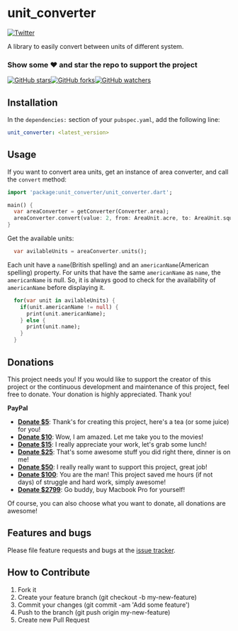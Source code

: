# unit_converter

[![Twitter](https://img.shields.io/twitter/url/https/github.com/arabbani/unit_converter.svg?style=social)](https://twitter.com/intent/tweet?text=Wow:&url=https%3A%2F%2Fgithub.com%2Farabbani%2Funit_converter)

A library to easily convert between units of different system.

### Show some :heart: and star the repo to support the project

[![GitHub stars](https://img.shields.io/github/stars/arabbani/unit_converter.svg?style=social)](https://github.com/arabbani/unit_converter/stargazers)[![GitHub forks](https://img.shields.io/github/forks/arabbani/unit_converter.svg?style=social)](https://github.com/arabbani/unit_converter/fork)[![GitHub watchers](https://img.shields.io/github/watchers/arabbani/unit_converter.svg?style=social)](https://github.com/arabbani/unit_converter)

## Installation

In the `dependencies:` section of your `pubspec.yaml`, add the following line:

```yaml
unit_converter: <latest_version>
```

## Usage

If you want to convert area units, get an instance of area converter, and call the `convert` method:

```dart
import 'package:unit_converter/unit_converter.dart';

main() {
  var areaConverter = getConverter(Converter.area);
  areaConverter.convert(value: 2, from: AreaUnit.acre, to: AreaUnit.squareFoot);
}
```

Get the available units:

```dart
  var avilableUnits = areaConverter.units();
```

Each unit have a `name`(British spelling) and an `americanName`(American spelling) property. For units that have the same `americanName` as `name`, the `americanName` is null. So, it is always good to check for the availability of `americanName` before displaying it.

```dart
  for(var unit in avilableUnits) {
    if(unit.americanName != null) {
      print(unit.americanName);
    } else {
      print(unit.name);
    }
  }
```

## Donations

This project needs you! If you would like to support the creator of this project or the continuous development and maintenance of this project, feel free to donate. Your donation is highly appreciated. Thank you!

**PayPal**

- **[Donate \$5](https://www.paypal.me/ArifRabbani93/5USD)**: Thank's for creating this project, here's a tea (or some juice) for you!
- **[Donate \$10](https://www.paypal.me/ArifRabbani93/10USD)**: Wow, I am amazed. Let me take you to the movies!
- **[Donate \$15](https://www.paypal.me/ArifRabbani93/15USD)**: I really appreciate your work, let's grab some lunch!
- **[Donate \$25](https://www.paypal.me/ArifRabbani93/25USD)**: That's some awesome stuff you did right there, dinner is on me!
- **[Donate \$50](https://www.paypal.me/ArifRabbani93/50USD)**: I really really want to support this project, great job!
- **[Donate \$100](https://www.paypal.me/ArifRabbani93/100USD)**: You are the man! This project saved me hours (if not days) of struggle and hard work, simply awesome!
- **[Donate \$2799](https://www.paypal.me/ArifRabbani93/2799USD)**: Go buddy, buy Macbook Pro for yourself!

Of course, you can also choose what you want to donate, all donations are awesome!

## Features and bugs

Please file feature requests and bugs at the [issue tracker][tracker].

## How to Contribute

1. Fork it
2. Create your feature branch (git checkout -b my-new-feature)
3. Commit your changes (git commit -am 'Add some feature')
4. Push to the branch (git push origin my-new-feature)
5. Create new Pull Request

[tracker]: https://github.com/arabbani/unit_converter/issues
